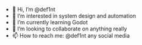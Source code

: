 - 👋 Hi, I’m @def1nt
- 👀 I’m interested in system design and automation
- 🌱 I’m currently learning Godot
- 💞️ I’m looking to collaborate on anything really
- 📫 How to reach me: @def1nt any social media

<!---
def1nt/def1nt is a ✨ special ✨ repository because its `README.md` (this file) appears on your GitHub profile.
You can click the Preview link to take a look at your changes.
--->
